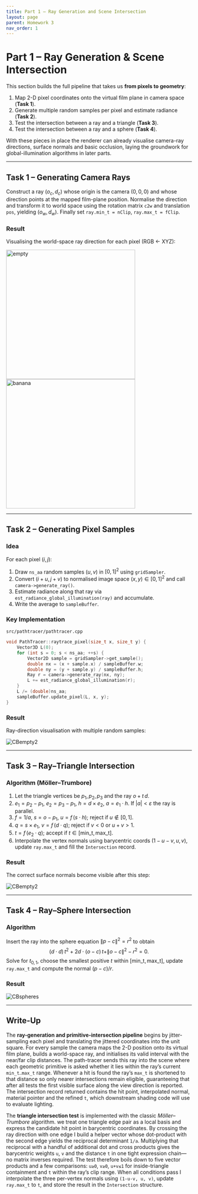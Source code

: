 ```yaml
---
title: Part 1 – Ray Generation and Scene Intersection
layout: page
parent: Homework 3
nav_order: 1
---
```


# Part 1 – Ray Generation & Scene Intersection

This section builds the full pipeline that takes us **from pixels to geometry**:

1. Map 2-D pixel coordinates onto the virtual film plane in camera space (**Task 1**).
2. Generate multiple random samples per pixel and estimate radiance (**Task 2**).
3. Test the intersection between a ray and a triangle (**Task 3**).
4. Test the intersection between a ray and a sphere (**Task 4**).

With these pieces in place the renderer can already visualise camera-ray directions, surface normals and basic occlusion, laying the groundwork for global-illumination algorithms in later parts.

---

## Task 1 – Generating Camera Rays

Construct a ray $(o_c,\,d_c)$ whose origin is the camera $(0,0,0)$ and whose direction points at the mapped film-plane position. Normalise the direction and transform it to world space using the rotation matrix `c2w` and translation `pos`, yielding $(o_w,\,d_w)$. Finally set
`ray.min_t = nClip`, `ray.max_t = fClip`.

### Result

Visualising the world-space ray direction for each pixel (RGB ← XYZ):

<p float="left">
  <img src="CBempty.png" alt="empty" width="350"/>
  <img src="banana.png" alt="banana" width="350"/>
</p>

---

## Task 2 – Generating Pixel Samples

### Idea

For each pixel $(i,\,j)$:

1. Draw `ns_aa` random samples $(u,v)$ in $[0,1]^2$ using `gridSampler`.
2. Convert $(i+u,\,j+v)$ to normalised image space $(x,y)\in[0,1]^2$ and call `camera->generate_ray()`.
3. Estimate radiance along that ray via `est_radiance_global_illumination(ray)` and accumulate.
4. Write the average to `sampleBuffer`.

### Key Implementation

`src/pathtracer/pathtracer.cpp`

```cpp
void PathTracer::raytrace_pixel(size_t x, size_t y) {
    Vector3D L(0);
    for (int s = 0; s < ns_aa; ++s) {
        Vector2D sample = gridSampler->get_sample();
        double nx = (x + sample.x) / sampleBuffer.w;
        double ny = (y + sample.y) / sampleBuffer.h;
        Ray r = camera->generate_ray(nx, ny);
        L += est_radiance_global_illumination(r);
    }
    L /= (double)ns_aa;
    sampleBuffer.update_pixel(L, x, y);
}
```

### Result

Ray-direction visualisation with multiple random samples:

![CBempty2](CBempty2.png)

---

## Task 3 – Ray–Triangle Intersection

### Algorithm (Möller–Trumbore)

1. Let the triangle vertices be $p_1, p_2, p_3$ and the ray $o + t\,d$.
2. $e_1 = p_2 - p_1$, $e_2 = p_3 - p_1$, $h = d \times e_2$, $a = e_1 \cdot h$. If $|a| < \varepsilon$ the ray is parallel.
3. $f = 1/a$, $s = o - p_1$, $u = f\,(s \cdot h)$; reject if $u\notin[0,1]$.
4. $q = s \times e_1$, $v = f\,(d \cdot q)$; reject if $v<0$ or $u+v>1$.
5. $t = f\,(e_2 \cdot q)$; accept if $t \in [\text{min\_t}, \text{max\_t}]$.
6. Interpolate the vertex normals using barycentric coords $(1-u-v,u,v)$, update `ray.max_t` and fill the `Intersection` record.

### Result

The correct surface normals become visible after this step:

![CBempty2](CBempty2.png)

---

## Task 4 – Ray–Sphere Intersection

### Algorithm

Insert the ray into the sphere equation $\|p-c\|^2 = r^2$ to obtain
$$ (d\cdot d)\,t^2 + 2d\cdot(o-c)\,t + \|o-c\|^2 - r^2 = 0. $$
Solve for $t_{0,1}$, choose the smallest positive $t$ within $[\text{min\_t},\text{max\_t}]$, update `ray.max_t` and compute the normal $(p-c)/r$.

### Result

![CBspheres](CBspheres.png)

---

## Write-Up

The **ray-generation and primitive-intersection pipeline** begins by jitter-sampling each pixel and translating the jittered coordinates into the unit square. For every sample the camera maps the 2-D position onto its virtual film plane, builds a world-space ray, and initialises its valid interval with the near/far clip distances. The path-tracer sends this ray into the scene where each geometric primitive is asked whether it lies within the ray’s current `min_t‥max_t` range. Whenever a hit is found the ray’s `max_t` is shortened to that distance so only nearer intersections remain eligible, guaranteeing that after all tests the first visible surface along the view direction is reported. The intersection record returned contains the hit point, interpolated normal, material pointer and the refined `t`, which downstream shading code will use to evaluate lighting.

The **triangle intersection test** is implemented with the classic _Möller–Trumbore_ algorithm. we treat one triangle edge pair as a local basis and express the candidate hit point in barycentric coordinates. By crossing the ray direction with one edge I build a helper vector whose dot-product with the second edge yields the reciprocal determinant `1/a`. Multiplying that reciprocal with a handful of additional dot and cross products gives the barycentric weights `u`, `v` and the distance `t` in one tight expression chain—no matrix inverses required. The test therefore boils down to five vector products and a few comparisons: `u≥0`, `v≥0`, `u+v≤1` for inside-triangle containment and `t` within the ray’s clip range. When all conditions pass I interpolate the three per-vertex normals using `(1-u-v, u, v)`, update `ray.max_t` to `t`, and store the result in the `Intersection` structure.
